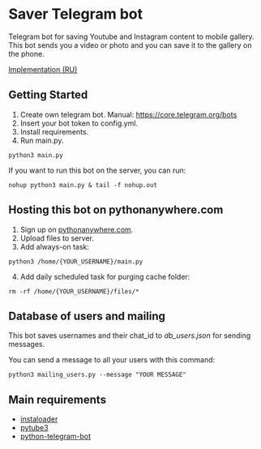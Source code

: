 # Saver Telegram bot
Telegram bot for saving Youtube and Instagram content to mobile gallery. This bot sends you a video or photo and you can save it to the gallery on the phone.

[Implementation (RU)](https://t.me/telesave_bot)

## Getting Started

1. Create own telegram bot. Manual: https://core.telegram.org/bots
2. Insert your bot token to config.yml.
3. Install requirements.
4. Run main.py.
```
python3 main.py
```
If you want to run this bot on the server, you can run:
```
nohup python3 main.py & tail -f nohup.out
```
## Hosting this bot on pythonanywhere.com

1. Sign up on [pythonanywhere.com](https://www.pythonanywhere.com/).
2. Upload files to server.
3. Add always-on task:
```
python3 /home/{YOUR_USERNAME}/main.py
```
4. Add daily scheduled task for purging cache folder:
```
rm -rf /home/{YOUR_USERNAME}/files/*
```

## Database of users and mailing

This bot saves usernames and their chat_id to *db_users.json* for sending messages.

You can send a message to all your users with this command:
```
python3 mailing_users.py --message "YOUR MESSAGE"
```

## Main requirements

* [instaloader](https://github.com/instaloader/instaloader)
* [pytube3](https://github.com/get-pytube/pytube3)
* [python-telegram-bot](https://github.com/python-telegram-bot/python-telegram-bot)